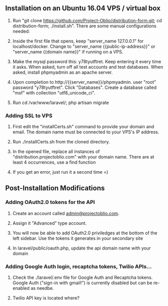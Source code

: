 
## Installation on an Ubuntu 16.04 VPS / virtual box


1. Run "git clone https://github.com/Project-Oblio/distribution-form.git; cd distribution-form; ./install.sh". There are some manual configurations needed:

2. Inside the first file that opens, keep "server_name 127.0.0.1" for localhost/docker. Change to  "server_name {{public-ip-address}}" or "server_name {{domain name}}" if running on a VPS.

3. Make the mysql password this: y78tyutftret. Keep entering it every time it asks. When asked, turn off all test accounts and test databases. When asked, install phpmyadmin as an apache server. 

4. Upon completion to http://{{server_name}}/phpmyadmin. user "root" password "y78tyutftret". Click "Databases". Create a database called "msf" with collection "utf8_unicode_ci". 

5. Run cd /var/www/laravel/; php artisan migrate

### Adding SSL to VPS

1. First edit the "installCerts.sh" command to provide your domain and email. The domain name must be connected to your VPS's IP address. 

2. Run ./installCerts.sh from the cloned directory.

3. In the opened file, replace all instances of "distribution.projectoblio.com" with your domain name. There are at least 4 occurrences, use a find function 

4. If you get an error, just run it a second time =)

## Post-Installation Modifications 
### Adding OAuth2.0 tokens for the API
1. Create an account called admin@projectoblio.com.

2. Assign it "Advanced" type account.

3. You will now be able to add OAuth2.0 priviledges at the bottom of the left sidebar. Use the tokens it generates in your secondary site

4. In laravel/public/oauth.php, update the api domain name with your domain

### Adding Google Auth login, recaptcha tokens, Twilio APIs...
1. Check the ./laravel/.env file for Google Auth and Recaptcha tokens. Google Auth ("sign-in with gmail!") is currently disabled but can be re-enabled as needbe. 

2. Twilio API key is located where? 

